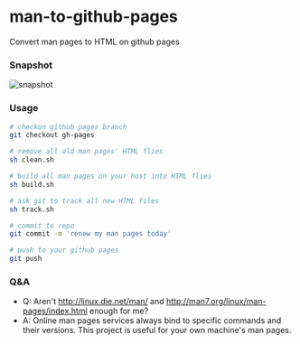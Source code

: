 # man-to-github-pages
Convert man pages to HTML on github pages

### Snapshot
![snapshot](https://raw.githubusercontent.com/vbem/man-to-github-pages/gh-pages/img/snapshot.png)

### Usage
```sh
# checkon github pages branch
git checkout gh-pages

# remove all old man pages' HTML flies
sh clean.sh

# build all man pages on your host into HTML flies
sh build.sh

# ask git to track all new HTML files
sh track.sh

# commit to repo
git commit -m 'renew my man pages today'

# push to your github pages
git push
```

### Q&A
- Q: Aren't http://linux.die.net/man/ and http://man7.org/linux/man-pages/index.html enough for me?
- A: Online man pages services always bind to specific commands and their versions. This project is useful for your own machine's man pages.
